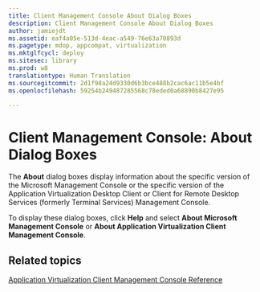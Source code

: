 ```yaml
---
title: Client Management Console About Dialog Boxes
description: Client Management Console About Dialog Boxes
author: jamiejdt
ms.assetid: eaf4a05e-513d-4eac-a549-76e63a70893d
ms.pagetype: mdop, appcompat, virtualization
ms.mktglfcycl: deploy
ms.sitesec: library
ms.prod: w8
translationtype: Human Translation
ms.sourcegitcommit: 2d1f98a24d9330d6b3bce488b2cac6ac11b5e4bf
ms.openlocfilehash: 59254b249487285568c78eded0a68890b8427e95

---
```



# Client Management Console: About Dialog Boxes


The **About** dialog boxes display information about the specific version of the Microsoft Management Console or the specific version of the Application Virtualization Desktop Client or Client for Remote Desktop Services (formerly Terminal Services) Management Console.

To display these dialog boxes, click **Help** and select **About Microsoft Management Console** or **About Application Virtualization Client Management Console**.

## Related topics


[Application Virtualization Client Management Console Reference](application-virtualization-client-management-console-reference.md)

 

 








<!--HONumber=Jun16_HO4-->


